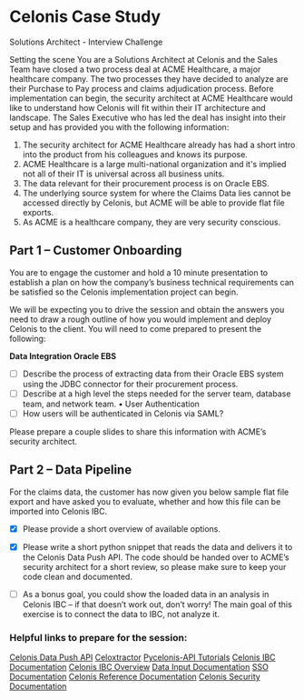 # Celonis Case Study

Solutions Architect - Interview Challenge

Setting the scene
You are a Solutions Architect at Celonis and the Sales Team have closed a two process deal at ACME Healthcare, a major healthcare company. The two processes they have decided to analyze are their Purchase to Pay process and claims adjudication process.
Before implementation can begin, the security architect at ACME Healthcare would like to understand how Celonis will fit within their IT architecture and landscape.
The Sales Executive who has led the deal has insight into their setup and has provided you with the following information:

1.	The security architect for ACME Healthcare already has had a short intro into the product from his colleagues and knows its purpose.
2.	ACME Healthcare is a large multi-national organization and it's implied not all of their IT is universal across all business units.
3.	The data relevant for their procurement process is on Oracle EBS.
4.	The underlying source system for where the Claims Data lies cannot be accessed directly by Celonis, but ACME will be able to provide flat file exports.
5.	As ACME is a healthcare company, they are very security conscious.

## Part 1 – Customer Onboarding
You are to engage the customer and hold a 10 minute presentation to establish a plan on how the company’s business technical requirements can be satisfied so the Celonis implementation project can begin.

We will be expecting you to drive the session and obtain the answers you need to draw a rough outline of how you would implement and deploy Celonis to the client. You will need to come prepared to present the following:

**Data Integration Oracle EBS** 
- [ ] Describe the process of extracting data from their Oracle EBS system using the JDBC connector for their procurement process.
- [ ] Describe at a high level the steps needed for the server team, database team, and network team.
•	User Authentication
- [ ] How users will be authenticated in Celonis via SAML?

Please prepare a couple slides to share this information with ACME’s security architect.

## Part 2 – Data Pipeline
For the claims data, the customer has now given you below sample flat file export and have asked you to evaluate, whether and how this file can be imported into Celonis IBC.
- [x] Please provide a short overview of available options.
- [x] Please write a short python snippet that reads the data and delivers it to the Celonis Data Push API. The code should be handed over to ACME’s security architect for a short review, so please make sure to keep your code clean and documented. 
- [ ] As a bonus goal, you could show the loaded data in an analysis in Celonis IBC – if that doesn’t work out, don’t worry! The main goal of this exercise is to connect the data to IBC, not analyze it.
 

### Helpful links to prepare for the session:
[Celonis Data Push API](https://{tenant}.{realm}.celonis.cloud/documentation/data-push-api-python/)
[Celoxtractor](https://celonis.github.io/celoxtractor/) 
[Pycelonis-API Tutorials](https://celonis.github.io/pycelonis/api_tutorial.html)
[Celonis IBC Documentation](https://help.celonis.cloud)
[Celonis IBC Overview](https://help.celonis.cloud/help/display/CIBC/Celonis+Intelligent+Business+Cloud)
[Data Input Documentation](https://help.celonis.cloud/help/display/CIBC/Data+Input) 
[SSO Documentation](https://help.celonis.cloud/help/pages/viewpage.action?pageId=12321316)
[Celonis Reference Documentation](https://celonis.github.io/pycelonis/reference.html)
[Celonis Security Documentation](https://www.celonis.com/trust-center/)
